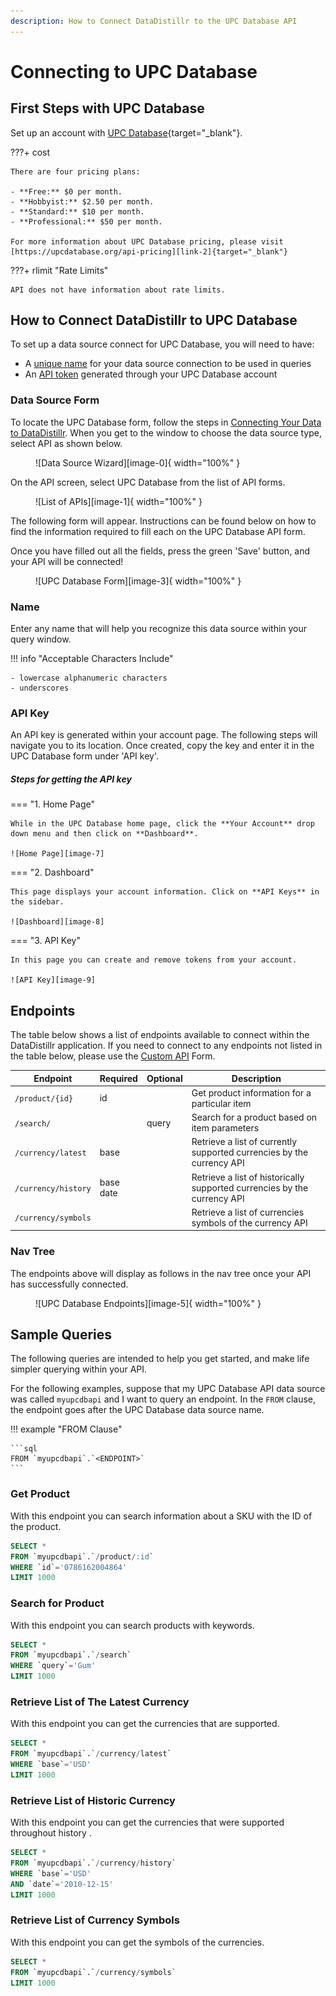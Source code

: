 ```yaml
---
description: How to Connect DataDistillr to the UPC Database API
---
```


# Connecting to UPC Database

## First Steps with UPC Database
Set up an account with [UPC Database][link-1]{target="_blank"}.

???+ cost

    There are four pricing plans:
    
    - **Free:** $0 per month.
    - **Hobbyist:** $2.50 per month.
    - **Standard:** $10 per month.
    - **Professional:** $50 per month.

    For more information about UPC Database pricing, please visit [https://upcdatabase.org/api-pricing][link-2]{target="_blank"}

???+ rlimit "Rate Limits"

    API does not have information about rate limits.

## How to Connect DataDistillr to UPC Database
To set up a data source connect for UPC Database, you will need to have:

- A [unique name](#name) for your data source connection to be used in queries
- An [API token](#api-key) generated through your UPC Database account

### Data Source Form
To locate the UPC Database form, follow the steps in [Connecting Your Data to DataDistillr](../../). When you get to the window to choose the data source type, select API as shown below.

<figure markdown>
  ![Data Source Wizard][image-0]{ width="100%" }
</figure>

On the API screen, select UPC Database from the list of API forms.


<figure markdown>
  ![List of APIs][image-1]{ width="100%" }
</figure>


The following form will appear. Instructions can be found below on how to find the information required to fill each on the UPC Database API form.

Once you have filled out all the fields, press the green 'Save' button, and your API will be connected!

<figure markdown>
  ![UPC Database Form][image-3]{ width="100%" }
</figure>

### Name
Enter any name that will help you recognize this data source within your query window.

!!! info "Acceptable Characters Include"

    - lowercase alphanumeric characters
    - underscores


### API Key
An API key is generated within your account page. The following steps will navigate you to its location. Once created, copy the key and enter it in the UPC Database form under 'API key'.

##### Steps for getting the API key

=== "1. Home Page"

    While in the UPC Database home page, click the **Your Account** drop down menu and then click on **Dashboard**.

    ![Home Page][image-7]

=== "2. Dashboard"

    This page displays your account information. Click on **API Keys** in the sidebar.

    ![Dashboard][image-8]

=== "3. API Key"

    In this page you can create and remove tokens from your account.

    ![API Key][image-9]


## Endpoints
The table below shows a list of endpoints available to connect within the DataDistillr application. If you need to connect to any endpoints not listed in the table below, please use the [Custom API](custom-apis.md) Form.

| Endpoint            | Required     | Optional | Description                                                              |
|---------------------|--------------|----------|--------------------------------------------------------------------------|
| `/product/{id}`     | id           |          | Get product information for a particular item                            |
| `/search/`          |              | query    | Search for a product based on item parameters                            |
| `/currency/latest`  | base         |          | Retrieve a list of currently supported currencies by the currency API    |
| `/currency/history` | base<br>date |          | Retrieve a list of historically supported currencies by the currency API |
| `/currency/symbols` |              |          | Retrieve a list of  currencies symbols of the currency API               |


### Nav Tree
The endpoints above will display as follows in the nav tree once your API has successfully connected.

<figure markdown>
  ![UPC Database Endpoints][image-5]{ width="100%" }
</figure>

## Sample Queries
The following queries are intended to help you get started, and make life simpler querying within your API.

For the following examples, suppose that my UPC Database API data source was called `myupcdbapi` and I want to query an endpoint. In the `FROM` clause, the endpoint goes after the UPC Database data source name.

!!! example "FROM Clause"

    ```sql
    FROM `myupcdbapi`.`<ENDPOINT>`
    ```


### Get Product
With this endpoint you can search information about a SKU with the ID of the product.

```sql
SELECT * 
FROM `myupcdbapi`.`/product/:id`
WHERE `id`='0786162004864'
LIMIT 1000
```

### Search for Product
With this endpoint you can search products with keywords.

```sql
SELECT * 
FROM `myupcdbapi`.`/search`
WHERE `query`='Gum'
LIMIT 1000
```

### Retrieve List of The Latest Currency
With this endpoint you can get the currencies that are supported.

```sql
SELECT * 
FROM `myupcdbapi`.`/currency/latest`
WHERE `base`='USD'
LIMIT 1000
```

### Retrieve List of Historic Currency
With this endpoint you can get the currencies that were supported throughout history
.
```sql
SELECT * 
FROM `myupcdbapi`.`/currency/history`
WHERE `base`='USD'
AND `date`='2010-12-15'
LIMIT 1000
```

### Retrieve List of Currency Symbols
With this endpoint you can get the symbols of the currencies.

```sql
SELECT * 
FROM `myupcdbapi`.`/currency/symbols`
LIMIT 1000
```

[image-0]: ../../img/api/data-source-wizard-api-light.png "Data Source Wizard"
[image-1]: ../../img/api/upcdb/choose-form-upc-light.png "API Data Source selection"
[image-2]: ../../img/api/upcdb/choose-form-upc-dark.png "API Data Source selection"
[image-3]: ../../img/api/upcdb/upc-form-light.png "UPC Database form"
[image-4]: ../../img/api/upcdb/upc-form-dark.png "UPC Database form"
[image-5]: ../../img/api/upcdb/upc-nav-tree-light.png "UPC Database endpoints in query page nav tree sidebar"
[image-6]: ../../img/api/upcdb/upc-nav-tree-dark.png "UPC Database endpoints in query page nav tree sidebar"
[image-7]: ../../img/api/upcdb/upc-home.png "UPC Database home page"
[image-8]: ../../img/api/upcdb/upc-dashboard.png "UPC Database account dashboard"
[image-9]: ../../img/api/upcdb/upc-api-keys.png "API token settings"
[image-10]: ../../img/api/upcdb/upc-api-history.png "API history settings"

[link-1]: https://upcdatabase.org/signup "UPC Database sign up" 
[link-2]: https://upcdatabase.org/api-pricing "UPC Database pricing" 